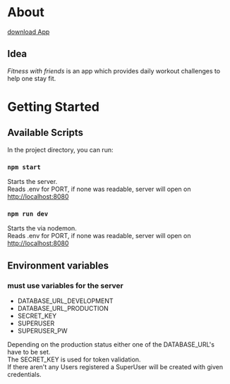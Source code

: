 # About

[download App](https://github.com/GoerkemYalcinkaya/fitness-with-friends/releases)

## Idea

*Fitness with friends* is an app which provides daily workout challenges to help one stay fit. 


# Getting Started

## Available Scripts

In the project directory, you can run:

### `npm start`

Starts the server. \
Reads .env for PORT, if none was readable, server will open on [http://localhost:8080](http://localhost:8080)

### `npm run dev`

Starts the via nodemon. \
Reads .env for PORT, if none was readable, server will open on [http://localhost:8080](http://localhost:8080)


## Environment variables

### must use variables for the server

  * DATABASE_URL_DEVELOPMENT
  * DATABASE_URL_PRODUCTION
  * SECRET_KEY
  * SUPERUSER
  * SUPERUSER_PW

Depending on the production status either one of the DATABASE_URL's have to be set. \
The SECRET_KEY is used for token validation. \
If there aren't any Users registered a SuperUser will be created with given credentials.
